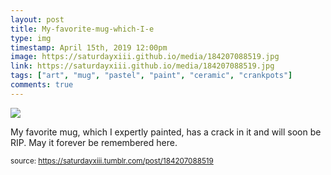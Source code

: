 ```yaml
---
layout: post
title: My-favorite-mug-which-I-e
type: img
timestamp: April 15th, 2019 12:00pm
image: https://saturdayxiii.github.io/media/184207088519.jpg
link: https://saturdayxiii.github.io/media/184207088519.jpg
tags: ["art", "mug", "pastel", "paint", "ceramic", "crankpots"]
comments: true
---
```

<img src="https://saturdayxiii.github.io/media/184207088519.jpg"/>

My favorite mug, which I expertly painted, has a crack in it and will soon be RIP.
May it forever be remembered here.
 
  
<small>source: https://saturdayxiii.tumblr.com/post/184207088519</small>
